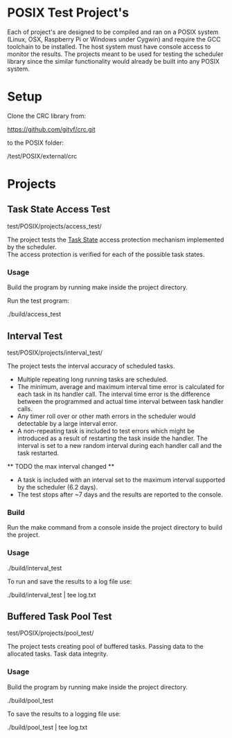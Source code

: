 
# POSIX Test Project's

Each of project's are designed to be compiled and ran on a POSIX system (Linux, OSX, Raspberry Pi or Windows under Cygwin) and require the GCC toolchain to be installed.  The host system must have console access to monitor the results.  The projects meant to be used for testing the scheduler library since the similar functionality would already be built into any POSIX system. 

# Setup

Clone the CRC library from:

https://github.com/gityf/crc.git

to the POSIX folder:

/test/POSIX/external/crc

# Projects
## Task State Access Test
test/POSIX/projects/access_test/

The project tests the [Task State](../../docs/task_state.md) access protection mechanism implemented by the scheduler.  
The access protection is verified for each of the possible task states.

### Usage

Build the program by running make inside the project directory.

Run the test program:

./build/access_test

## Interval Test
test/POSIX/projects/interval_test/

 The project tests the interval accuracy of scheduled tasks.

  - Multiple repeating long running tasks are scheduled.
  - The minimum, average and maximum interval time error is calculated for each task in its handler call.  The interval time error is the difference between the programmed and actual time interval between task handler calls.
  - Any timer roll over or other math errors in the scheduler would detectable by a large interval error.
  - A non-repeating task is included to test errors which might be introduced as a result of restarting the task inside the  handler.  The interval is set to a new random interval during each  handler call and the task restarted.
  
  ** TODO the max interval changed **

  - A task is included with an interval set to the maximum interval supported by the scheduler (6.2 days).
  - The test stops after ~7 days and the results are reported to the console.

### Build

Run the make command from a console inside the project directory to build the project.

### Usage

./build/interval_test

To run and save the results to a log file use:

./build/interval_test | tee log.txt

## Buffered Task Pool Test
test/POSIX/projects/pool_test/

The project tests creating pool of buffered tasks.
Passing data to the allocated tasks.
Task data integrity.

### Usage

Build the program by running make inside the project directory.

./build/pool_test

To save the results to a logging file use:

./build/pool_test | tee log.txt


